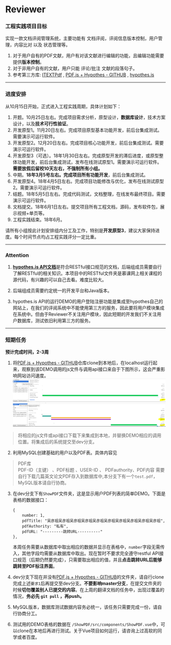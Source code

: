 # Reviewer

### 工程实践项目目标
实现一款文档评阅管理系统，主要功能有 文档评阅，评阅信息版本控制，用户管理，内容比对 以及 状态管理等。
1. 对于用户自有的PDF文献，用户有对该文献进行编辑的功能，且编辑功能需要提供**版本控制**。
2. 对于非用户自有的文献，用户只能 评论/批注 文献的段落句子。
3. 参考第三方库: [ITEXTPdf](https://developers.itextpdf.com/content/itext-7-examples/itext-7-manipulating-existing-pdf) , [PDF.js + Hypothes - GITHUB](https://github.com/hypothesis/pdf.js-hypothes.is) , [hypothes.is](https://web.hypothes.is/)


------

### 进度安排
从10月15日开始，正式进入工程实践周期，具体计划如下：
1. 开题。10月25日左右。完成项目需求分析，原型设计，**数据库设计**，技术方案设计，以及**技术可行性验证**。
2. 开发原型1。11月20日左右。完成项目原型基本功能开发，前后台集成测试。需要演示可运行软件。
3. 开发原型2。12月20日左右。完成项目核心功能开发，前后台集成测试。需要演示可运行软件。
4. 开发原型3（可选）。18年1月30日左右。完成原型开发的滞后进度，或原型整体功能开发，前后台集成测试，发布在线测试原型1。需要演示可运行软件。   
**需要放假后留校10天左右，不强制所有小组。**    
5. 中期。**18年3月5号左右。完成项目所有功能开发**，前后台集成测试。
6. 开发原型4。18年4月5日左右。完成项目功能修改与优化，发布在线测试原型2。需要演示可运行软件。
7. 结题。18年5月5日左右。完成代码测试，文档整理，在线发布最终项目。需要演示可运行软件。
8. 文档提交。18年6月1日左右。提交项目所有工程文档，源码，发布软件包，展示视频+单页等。
9. 工程实践结束。18年6月。

请所有小组按此计划安排组内分工及工作，特别是**开发原型3**，建议大家保持进度。每个时间节点均占工程实践评分一定比重。
     

-----
### Attention
1. [**hypothes.is API文档**](https://h.readthedocs.io/en/latest/api/#)是符合RESTful接口规范的文档，后端组成员需要自行了解RESTful的相关知识。本项目中的RESTful文件夹是慕课网上相关课程的源代码，有兴趣的可以自己去看。难度比较大。

2. 后端组成员需要约定统一的开发平台和Java版本。

3. hypothes.is API的运行DEMO的用户登陆注册功能是集成至hypothes自己的网站上，在我们的评阅系统中不能使用第三方的服务，因此要将用户模块集成在系统中。但由于Reviewer不关注用户模块，因此短期的开发我们不关注用户数据库，测试依旧利用第三方的服务。


----
### 短期任务
**预计完成时间，2-3周**
1. 将[PDF.js + Hypothes - GITHUB](https://github.com/hypothesis/pdf.js-hypothes.is)仓库clone到本地后，在localhost运行起来，观察到该DEMO调用的js文件与调用api接口来自于下图所示，这会严重影响网站访问速度。
![Alt text](https://github.com/fenbitou/Reviewer/raw/dev/picture/s1.jpg)
![Alt text](https://github.com/fenbitou/Reviewer/raw/dev/picture/s2.jpg)
> 将相应的js文件或api接口下载下来集成到本地，并替换DEMO相应的调用位置。将集成后的系统提交至dev分支。

2. 利用MySQL创建基础的用户以及PDF表。具体内容见
>   PDF库   
    PDF-ID（主键） 、PDF标题 、USER-ID 、 PDFauthority、PDF内容
   需要自行下载几篇英文论文PDF存入到数据库中,本分支下有一个`test.pdf`，MySQL版本请自行协商。

3. 在dev分支下有`ShowPDF`文件夹，这是显示用户PDF列表的简单DEMO。下面是表格的数据接口：
    ```
    {
        number: 1,
        pdfTitle: "吴彦祖吴彦祖吴彦祖吴彦祖吴彦祖吴彦祖吴彦祖吴彦祖吴彦祖吴彦祖",
        pdfAuthority: "私有",
        pdfURL: "---------跳转URL----------"
    },
    ```
    本周任务需要从数据库中取出相应的数据并显示在表格中，`number`字段无需传入，其他字段均需要从数据库中取出。现在暂时不要求完全遵守restful API接口规范（后期仍然要完成），只需要取出相应的值，并且**点击跳转URL后能够跳转至PDF标注界面**。

4. dev分支下现在并没有[PDF.js + Hypothes - GITHUB](https://github.com/hypothesis/pdf.js-hypothes.is)的文件夹，请自行clone完成上述`要求1`后再提交至dev分支。**不要影响master分支**，在提交文件夹的时候**切勿覆盖别人已提交的内容**。在上周的翻译文档的任务中，出现过覆盖的情况，**务必先 `git pull` ，再push。**

5. MySQL版本，数据库测试数据内容务必统一，该任务只需要完成一份，请自行协商分工。

6. 测试用的DEMO表格的数据在 `/ShowPDF/src/components/ShowPDF.vue`中，可以clone在本地后再进行测试。关于Vue项目如何运行，请咨询上过高软的同学或者百度。